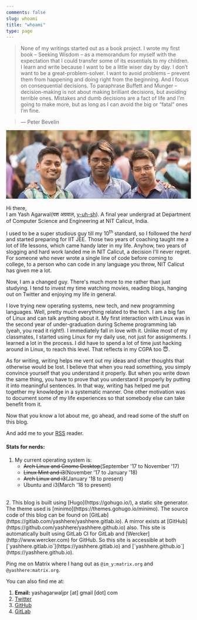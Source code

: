 ```yaml
---
comments: false
slug: whoami
title: "whoami"
type: page
---
```


> None of my writings started out as a book project.
I wrote my first book – Seeking Wisdom – as a memorandum for myself with the expectation that I could transfer some of its essentials to my children.
I learn and write because I want to be a little wiser day by day.
I don’t want to be a great-problem-solver. I want to avoid problems – prevent them from happening and doing right from the beginning.
And I focus on consequential decisions.
To paraphrase Buffett and Munger – decision-making is not about making brilliant decisions, but avoiding terrible ones. Mistakes and dumb decisions are a fact of life and I’m going to make more, but as long as I can avoid the big or “fatal” ones I’m fine.

> — Peter Bevelin

![Arch Linux Desktop](/images/cover.png)

<!-- <div style="width:50%; margin: 30px auto"><img style=" width: 200px; height: 200px; border-radius: 2%; margin-left: auto; margin-right: auto; display: block;" src="/images/yash.jpg"></div> -->
Hi there,<br>
I am Yash Agarwal(यश अग्रवाल, [y-uh-sh](https://www.youtube.com/watch?v=mzJVVcVVbA4)). A final year undergrad at Department of Computer Science and Engineering at NIT Calicut, India.

I used to be a super studious guy till my 10<sup>th</sup> standard, so I followed the _herd_ and started preparing for IIT JEE. Those two years of coaching taught me a lot of life lessons, which came handy later in my life. Anyhow, two years of slogging and hard work landed me in NIT Calicut, a decision I'll never regret. For someone who never wrote a single line of code before coming to college, to a person who can code in any language you throw, NIT Calicut has given me a lot.

Now, I am a changed guy. There's much more to me rather than just studying. I tend to invest my time watching movies, reading blogs, hanging out on Twitter and enjoying my life in general.

I love trying new operating systems, new tech, and new programming languages. Well, pretty much everything related to the tech. I am a big fan of Linux and can talk anything about it. My first interaction with Linux was in the second year of under-graduation during Scheme programming lab (yeah, you read it right!). I immediately fall in love with it. Unlike most of my classmates, I started using Linux for my daily use, not just for assignments. I learned a lot in the process. I did have to spend a lot of time just hacking around in Linux, to reach this level. That reflects in my CGPA too :innocent:.

As for writing, writing helps me vent out my ideas and other thoughts that otherwise would be lost. I believe that when you read something, you simply convince yourself that you understand it properly. But when you write down the same thing, you have to prove that you understand it properly by putting it into meaningful sentences. In that way, writing has helped me put together my knowledge in a systematic manner. One other motivation was to document some of my life experiences so that somebody else can take benefit from it.

Now that you know a lot about me, go ahead, and read some of the stuff on this blog.

And add me to your [RSS](/index.xml) reader.


#### Stats for nerds:

1. My current operating system is:
    + ~~Arch Linux and Gnome Desktop~~(September '17 to November '17)
    + ~~Linux Mint and i3~~(November '17 to January '18)
    + ~~Arch Linux and i3~~(January '18 to present)
    + Ubuntu and i3(March '18 to present)
<br/>
2. This blog is built using [Hugo](https://gohugo.io/), a static site generator. The theme used is [minimo](https://themes.gohugo.io/minimo). The source code of this blog can be found on [GitLab](https://gitlab.com/yashhere/yashhere.gitlab.io). A mirror exists at [GitHub](https://github.com/yashhere/yashhere.github.io) also. This site is automatically built using GitLab CI for GitLab and [Wercker](http://www.wercker.com) for GitHub. So this site is accessible at both [`yashhere.gitlab.io`](https://yashhere.gitlab.io) and [`yashhere.github.io`](https://yashhere.github.io).


Ping me on Matrix where I hang out as `@im_y:matrix.org` and `@yashhere:matrix.org`.

You can also find me at:

1. **Email:** yashagarwaljpr [at] gmail [dot] com
2. [Twitter](https://www.twitter.com/yash__here)
3. [GitHub](https://www.github.com/yashhere)
4. [GitLab](https://www.gitLab.com/yashhere)
